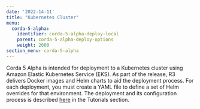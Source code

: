 ```yaml
---
date: '2022-14-11'
title: "Kubernetes Cluster"
menu:
  corda-5-alpha:
    identifier: corda-5-alpha-deploy-local
    parent: corda-5-alpha-deploy-options
    weight: 2000
section_menu: corda-5-alpha
---
```

Corda 5 Alpha is intended for deployment to a Kubernetes cluster using Amazon Elastic Kubernetes Service (EKS).
As part of the release, R3 delivers Docker images and Helm charts to aid the deployment process.
For each deployment, you must create a YAML file to define a set of Helm overrides for that environment. 
The deployment and its configuration process is described [here](../deployment-tutorials/tutorial-k8s.html) in the Tutorials section.
